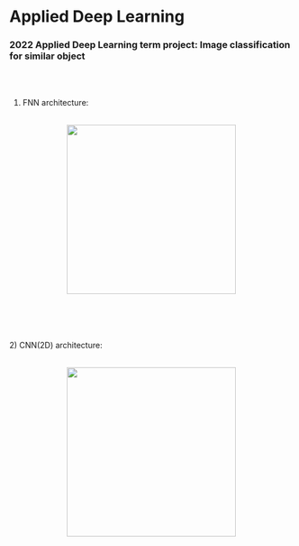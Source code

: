  # Applied Deep Learning

### 2022 Applied Deep Learning term project: Image classification for similar object

<br></br>

1) FNN architecture:
<br></br>
<p align="center"><img src=https://github.com/zzioni/Applied_Deep_Learning/assets/106359887/88424837-fc15-4754-8eb2-ea80a2a86c5b"  width="300" style="margin:auto; display:block;"></p>
<br></br>
<br></br>
2) CNN(2D) architecture:
<br></br>
<p align="center"><img src="https://github.com/zzioni/Applied_Deep_Learning/assets/106359887/88424837-fc15-4754-8eb2-ea80a2a86c5b"  width="300" style="margin:auto; display:block;"></p>



